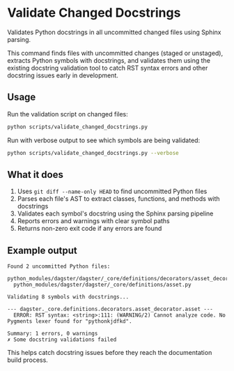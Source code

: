 # Validate Changed Docstrings

Validates Python docstrings in all uncommitted changed files using Sphinx parsing.

This command finds files with uncommitted changes (staged or unstaged), extracts Python symbols with docstrings, and validates them using the existing docstring validation tool to catch RST syntax errors and other docstring issues early in development.

## Usage

Run the validation script on changed files:

```bash
python scripts/validate_changed_docstrings.py
```

Run with verbose output to see which symbols are being validated:

```bash
python scripts/validate_changed_docstrings.py --verbose
```

## What it does

1. Uses `git diff --name-only HEAD` to find uncommitted Python files
2. Parses each file's AST to extract classes, functions, and methods with docstrings
3. Validates each symbol's docstring using the Sphinx parsing pipeline
4. Reports errors and warnings with clear symbol paths
5. Returns non-zero exit code if any errors are found

## Example output

```
Found 2 uncommitted Python files:
  python_modules/dagster/dagster/_core/definitions/decorators/asset_decorator.py
  python_modules/dagster/dagster/_core/definitions/asset.py

Validating 8 symbols with docstrings...

--- dagster._core.definitions.decorators.asset_decorator.asset ---
  ERROR: RST syntax: <string>:111: (WARNING/2) Cannot analyze code. No Pygments lexer found for "pythonkjdfkd".

Summary: 1 errors, 0 warnings
✗ Some docstring validations failed
```

This helps catch docstring issues before they reach the documentation build process.
